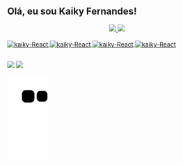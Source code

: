 ## Olá, eu sou Kaiky Fernandes!
<div align="center">
  <a href="https://github.com/itsmekaiky">
  <img height="180em" src="https://github-readme-stats.vercel.app/api?username=itsmekaiky&show_icons=true&theme=dracula&include_all_commits=true&count_private=true"/>
  <img height="180em" src="https://github-readme-stats.vercel.app/api/top-langs/?username=itsmekaiky&layout=compact&langs_count=7&theme=dracula"/>

  
</div>
<div style="display: inline_block"><br>
  <img align="center" alt="kaiky-React" height="30" width="40" src="https://cdn.jsdelivr.net/gh/devicons/devicon/icons/python/python-original.svg">
  <img align="center" alt="kaiky-React" height="30" width="40" src="https://cdn.jsdelivr.net/gh/devicons/devicon/icons/amazonwebservices/amazonwebservices-original.svg">
  <img align="center" alt="kaiky-React" height="30" width="40" src="https://cdn.jsdelivr.net/gh/devicons/devicon/icons/html5/html5-original.svg">
  <img align="center" alt="kaiky-React" height="30" width="40" src="https://cdn.jsdelivr.net/gh/devicons/devicon/icons/css3/css3-original.svg">
  
  ##
 
<div> 
  
  <a href="https://www.linkedin.com/in/kaiky-martins-349ab5203/" target="_blank"><img src="https://img.shields.io/badge/-LinkedIn-%230077B5?style=for-the-badge&logo=linkedin&logoColor=white" target="_blank"></a> 
  <a href = "mailto:kaikymfernandes.km5@gmail.com"><img src="https://img.shields.io/badge/-Gmail-%23333?style=for-the-badge&logo=gmail&logoColor=white" target="_blank"></a>
 
  ![Snake animation](https://github.com/rafaballerini/rafaballerini/blob/output/github-contribution-grid-snake.svg)
 
</div>
